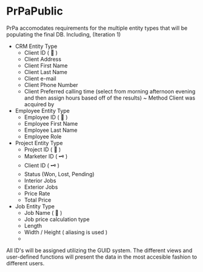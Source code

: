 # PrPaPublic

PrPa accomodates requirements for the multiple entity types that will be populating the final DB.
Including,
(Iteration 1)
- CRM Entity Type
  - Client ID ( 🔑 )
  - Client Address
  - Client First Name
  - Client Last Name
  - Client e-mail
  - Client Phone Number
  - Client Preferred calling time (select from morning afternoon evening and then assign hours based off of the results)
  ~ Method Client was acquired by
- Employee Entity Type
  - Employee ID ( 🔑 )
  - Employee First Name
  - Employee Last Name
  - Employee Role
- Project Entity Type
  - Project ID ( 🔑 )
  - Marketer ID ( 🗝️ )
  - Client ID ( 🗝️ )
  - Status (Won, Lost, Pending)
  - Interior Jobs
  - Exterior Jobs
  - Price Rate
  - Total Price
- Job Entity Type
  - Job Name ( 🔑 )
  - Job price calculation type 
  - Length
  - Width / Height ( aliasing is used ) 
  - 
All ID's will be assigned utilizing the GUID system. The different views and user-defined functions will present the data in the most accesible fashion to different users.

